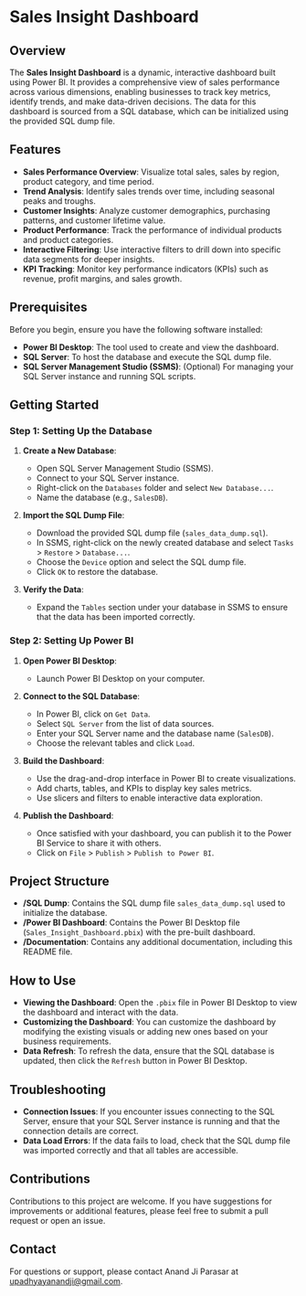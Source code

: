 # Sales Insight Dashboard

## Overview

The **Sales Insight Dashboard** is a dynamic, interactive dashboard built using Power BI. It provides a comprehensive view of sales performance across various dimensions, enabling businesses to track key metrics, identify trends, and make data-driven decisions. The data for this dashboard is sourced from a SQL database, which can be initialized using the provided SQL dump file.

## Features

- **Sales Performance Overview**: Visualize total sales, sales by region, product category, and time period.
- **Trend Analysis**: Identify sales trends over time, including seasonal peaks and troughs.
- **Customer Insights**: Analyze customer demographics, purchasing patterns, and customer lifetime value.
- **Product Performance**: Track the performance of individual products and product categories.
- **Interactive Filtering**: Use interactive filters to drill down into specific data segments for deeper insights.
- **KPI Tracking**: Monitor key performance indicators (KPIs) such as revenue, profit margins, and sales growth.

## Prerequisites

Before you begin, ensure you have the following software installed:

- **Power BI Desktop**: The tool used to create and view the dashboard.
- **SQL Server**: To host the database and execute the SQL dump file.
- **SQL Server Management Studio (SSMS)**: (Optional) For managing your SQL Server instance and running SQL scripts.

## Getting Started

### Step 1: Setting Up the Database

1. **Create a New Database**:
   - Open SQL Server Management Studio (SSMS).
   - Connect to your SQL Server instance.
   - Right-click on the `Databases` folder and select `New Database...`.
   - Name the database (e.g., `SalesDB`).

2. **Import the SQL Dump File**:
   - Download the provided SQL dump file (`sales_data_dump.sql`).
   - In SSMS, right-click on the newly created database and select `Tasks` > `Restore` > `Database...`.
   - Choose the `Device` option and select the SQL dump file.
   - Click `OK` to restore the database.

3. **Verify the Data**:
   - Expand the `Tables` section under your database in SSMS to ensure that the data has been imported correctly.

### Step 2: Setting Up Power BI

1. **Open Power BI Desktop**:
   - Launch Power BI Desktop on your computer.

2. **Connect to the SQL Database**:
   - In Power BI, click on `Get Data`.
   - Select `SQL Server` from the list of data sources.
   - Enter your SQL Server name and the database name (`SalesDB`).
   - Choose the relevant tables and click `Load`.

3. **Build the Dashboard**:
   - Use the drag-and-drop interface in Power BI to create visualizations.
   - Add charts, tables, and KPIs to display key sales metrics.
   - Use slicers and filters to enable interactive data exploration.

4. **Publish the Dashboard**:
   - Once satisfied with your dashboard, you can publish it to the Power BI Service to share it with others.
   - Click on `File` > `Publish` > `Publish to Power BI`.

## Project Structure

- **/SQL Dump**: Contains the SQL dump file `sales_data_dump.sql` used to initialize the database.
- **/Power BI Dashboard**: Contains the Power BI Desktop file (`Sales_Insight_Dashboard.pbix`) with the pre-built dashboard.
- **/Documentation**: Contains any additional documentation, including this README file.

## How to Use

- **Viewing the Dashboard**: Open the `.pbix` file in Power BI Desktop to view the dashboard and interact with the data.
- **Customizing the Dashboard**: You can customize the dashboard by modifying the existing visuals or adding new ones based on your business requirements.
- **Data Refresh**: To refresh the data, ensure that the SQL database is updated, then click the `Refresh` button in Power BI Desktop.

## Troubleshooting

- **Connection Issues**: If you encounter issues connecting to the SQL Server, ensure that your SQL Server instance is running and that the connection details are correct.
- **Data Load Errors**: If the data fails to load, check that the SQL dump file was imported correctly and that all tables are accessible.

## Contributions

Contributions to this project are welcome. If you have suggestions for improvements or additional features, please feel free to submit a pull request or open an issue.


## Contact

For questions or support, please contact Anand Ji Parasar at upadhyayanandji@gmail.com.
